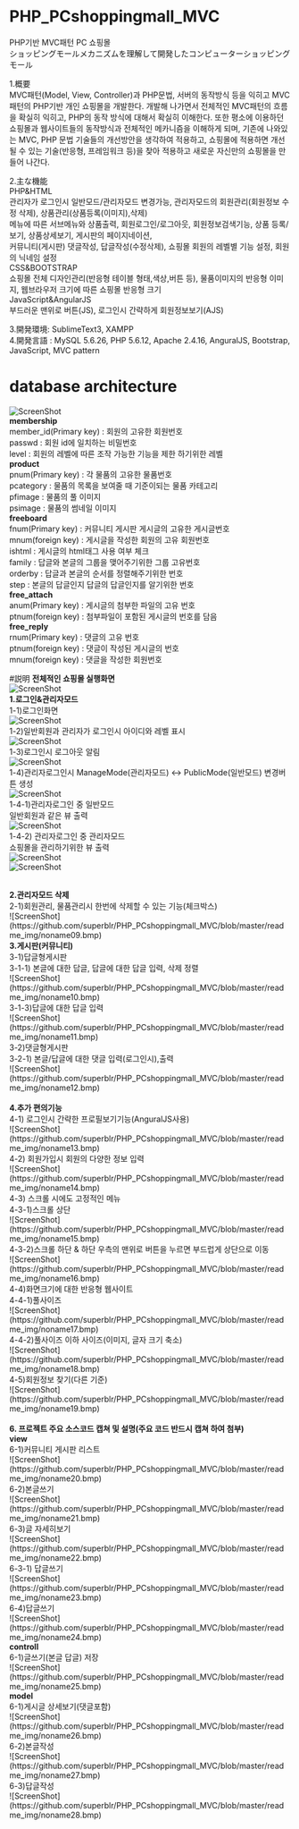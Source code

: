 # PHP_PCshoppingmall_MVC

PHP기반 MVC패턴 PC 쇼핑몰</br>
ショッピングモールメカニズムを理解して開発したコンピューターショッピングモール</br>

1.概要</br>
MVC패턴(Model, View, Controller)과 PHP문법, 서버의 동작방식 등을 익히고 MVC패턴의 PHP기반 개인 쇼핑몰을 개발한다. 개발해 나가면서 전체적인 MVC패턴의 흐름을 확실히 익히고, PHP의 동작 방식에 대해서 확실히 이해한다. 또한 평소에 이용하던 쇼핑몰과 웹사이트들의 동작방식과 전체적인 메카니즘을 이해하게 되며, 기존에 나와있는 MVC, PHP 문법 기술들의 개선방안을 생각하여 적용하고, 쇼핑몰에 적용하면 개선될 수 있는 기술(반응형, 프레임워크 등)을 찾아 적용하고 새로운 자신만의 쇼핑몰을 만들어 나간다. 

2.主な機能</br>
PHP&HTML</br>
  관리자가 로그인시 일반모드/관리자모드 변경가능, 관리자모드의 회원관리(회원정보 수정 삭제), 상품관리(상품등록(이미지),삭제)</br>
  메뉴에 따른 서브메뉴와 상품출력, 회원로그인/로그아웃, 회원정보검색기능, 상품 등록/보기, 상품상세보기, 게시판의 페이지네이션,</br> 커뮤니티(게시판) 댓글작성, 답글작성(수정삭제), 쇼핑몰 회원의 레벨별 기능 설정, 회원의 닉네임 설정</br>
CSS&BOOTSTRAP</br>
  쇼핑몰 전체 디자인관리(반응형 테이블 형태,색상,버튼 등), 물품이미지의 반응형 이미지, 웹브라우저 크기에 따른 쇼핑몰 반응형 크기</br>
JavaScript&AngularJS</br>
  부드러운 맨위로 버튼(JS), 로그인시 간략하게 회원정보보기(AJS)</br>

3.開発環境: SublimeText3, XAMPP</br>
4.開発言語 : MySQL 5.6.26, PHP 5.6.12, Apache 2.4.16, AnguralJS, Bootstrap, JavaScript, MVC pattern</br>


# database architecture
![ScreenShot](https://github.com/superblr/PHP_PCshoppingmall_MVC/blob/master/database_architecture.png)</br>
<b>membership</b></br>
	member_id(Primary key) : 회원의 고유한 회원번호</br>
	passwd : 회원 id에 일치하는 비밀번호</br>
	level : 회원의 레벨에 따른 조작 가능한 기능을 제한 하기위한 레벨</br>
<b>product</b></br>
	pnum(Primary key) : 각 물품의 고유한 물품번호</br>
	pcategory : 물품의 목록을 보여줄 때 기준이되는 물품 카테고리</br>
	pfimage : 물품의 풀 이미지</br>
	psimage : 물품의 썸네일 이미지</br>
<b>freeboard</b></br>
	fnum(Primary key) : 커뮤니티 게시판 게시글의 고유한 게시글번호</br>
	mnum(foreign key) : 게시글을 작성한 회원의 고유 회원번호</br>
	ishtml : 게시글의 html태그 사용 여부 체크</br>
	family : 답글와 본글의 그룹을 맺어주기위한 그룹 고유번호</br>
	orderby : 답글과 본글의 순서를 정렬해주기위한 번호</br>
	step : 본글의 답글인지 답글의 답글인지를 알기위한 번호</br>
<b>free_attach</b></br>
	anum(Primary key) : 게시글의 첨부한 파일의 고유 번호</br>
	ptnum(foreign key) : 첨부파일이 포함된 게시글의 번호를 담음</br>
<b>free_reply</b></br>
	rnum(Primary key) : 댓글의 고유 번호</br>
	ptnum(foreign key) : 댓글이 작성된 게시글의 번호</br>
	mnum(foreign key) : 댓글을 작성한 회원번호</br>
	
#説明
<b>전체적인 쇼핑몰 실행화면</b></br>
	![ScreenShot](https://github.com/superblr/PHP_PCshoppingmall_MVC/blob/master/readme_img/noname01.bmp)</br>
<b>1.로그인&관리자모드</b></br>
	1-1)로그인화면</br>
	![ScreenShot](https://github.com/superblr/PHP_PCshoppingmall_MVC/blob/master/readme_img/noname02.bmp)</br>
	1-2)일반회원과 관리자가 로그인시 아이디와 레벨 표시</br>
	![ScreenShot](https://github.com/superblr/PHP_PCshoppingmall_MVC/blob/master/readme_img/noname03.bmp)</br>
	1-3)로그인시 로그아웃 알림</br>		![ScreenShot](https://github.com/superblr/PHP_PCshoppingmall_MVC/blob/master/readme_img/noname04.bmp)</br>
	1-4)관리자로그인시 ManageMode(관리자모드) <-> PublicMode(일반모드) 변경버튼 생성</br>
	![ScreenShot](https://github.com/superblr/PHP_PCshoppingmall_MVC/blob/master/readme_img/noname05.bmp)</br>
	1-4-1)관리자로그인 중 일반모드</br>
	일반회원과 같은 뷰 출력</br>
	![ScreenShot](https://github.com/superblr/PHP_PCshoppingmall_MVC/blob/master/readme_img/noname06.bmp)</br>
	1-4-2) 관리자로그인 중 관리자모드</br>
	쇼핑몰을 관리하기위한 뷰 출력</br>
	![ScreenShot](https://github.com/superblr/PHP_PCshoppingmall_MVC/blob/master/readme_img/noname07.bmp)</br>
	![ScreenShot](https://github.com/superblr/PHP_PCshoppingmall_MVC/blob/master/readme_img/noname08.bmp)</br>

</br>
<b>2.관리자모드 삭제</b></br>
	2-1)회원관리, 물품관리시 한번에 삭제할 수 있는 기능(체크박스)</br>
	![ScreenShot](https://github.com/superblr/PHP_PCshoppingmall_MVC/blob/master/readme_img/noname09.bmp)</br>
<b>3.게시판(커뮤니티)</b></br>
	3-1)답글형게시판</br>
	3-1-1) 본글에 대한 답글, 답글에 대한 답글 입력, 삭제 정렬</br>
	![ScreenShot](https://github.com/superblr/PHP_PCshoppingmall_MVC/blob/master/readme_img/noname10.bmp)</br>	
	3-1-3)답글에 대한 답글 입력</br>
	![ScreenShot](https://github.com/superblr/PHP_PCshoppingmall_MVC/blob/master/readme_img/noname11.bmp)</br>
	3-2)댓글형게시판 </br>
	3-2-1) 본글/답글에 대한 댓글 입력(로그인시),출력</br>
	![ScreenShot](https://github.com/superblr/PHP_PCshoppingmall_MVC/blob/master/readme_img/noname12.bmp)</br>
</br>
<b>4.추가 편의기능</b></br>
	4-1) 로그인시 간략한 프로필보기기능(AnguralJS사용)</br>
![ScreenShot](https://github.com/superblr/PHP_PCshoppingmall_MVC/blob/master/readme_img/noname13.bmp)</br>
	4-2) 회원가입시 회원의 다양한 정보 입력</br>
![ScreenShot](https://github.com/superblr/PHP_PCshoppingmall_MVC/blob/master/readme_img/noname14.bmp)</br>
	4-3) 스크롤 시에도 고정적인 메뉴</br>
	4-3-1)스크롤 상단</br>
![ScreenShot](https://github.com/superblr/PHP_PCshoppingmall_MVC/blob/master/readme_img/noname15.bmp)</br>
	4-3-2)스크롤 하단 & 하단 우측의 맨위로 버튼을 누르면 부드럽게 상단으로 이동</br>
![ScreenShot](https://github.com/superblr/PHP_PCshoppingmall_MVC/blob/master/readme_img/noname16.bmp)</br>
	4-4)화면크기에 대한 반응형 웹사이트</br>
	4-4-1)풀사이즈</br>
![ScreenShot](https://github.com/superblr/PHP_PCshoppingmall_MVC/blob/master/readme_img/noname17.bmp)</br>
	4-4-2)풀사이즈 이하 사이즈(이미지, 글자 크기 축소)</br>
![ScreenShot](https://github.com/superblr/PHP_PCshoppingmall_MVC/blob/master/readme_img/noname18.bmp)</br>
	4-5)회원정보 찾기(다른 기준)</br>
![ScreenShot](https://github.com/superblr/PHP_PCshoppingmall_MVC/blob/master/readme_img/noname19.bmp)</br>
	</br>
<b>6. 프로젝트 주요 소스코드 캡쳐 및 설명(주요 코드 반드시 캡쳐 하여 첨부)</b></br>
<b>view</b></br>
	6-1)커뮤니티 게시판 리스트</br>
	![ScreenShot](https://github.com/superblr/PHP_PCshoppingmall_MVC/blob/master/readme_img/noname20.bmp)</br>
	6-2)본글쓰기</br>
	![ScreenShot](https://github.com/superblr/PHP_PCshoppingmall_MVC/blob/master/readme_img/noname21.bmp)</br>
	6-3)글 자세히보기</br>
	![ScreenShot](https://github.com/superblr/PHP_PCshoppingmall_MVC/blob/master/readme_img/noname22.bmp)</br>
	6-3-1) 답글쓰기</br>
	![ScreenShot](https://github.com/superblr/PHP_PCshoppingmall_MVC/blob/master/readme_img/noname23.bmp)</br>
	6-4)답글쓰기</br>
	![ScreenShot](https://github.com/superblr/PHP_PCshoppingmall_MVC/blob/master/readme_img/noname24.bmp)</br>
<b>controll</b></br>
	6-1)글쓰기(본글 답글) 저장</br>
	![ScreenShot](https://github.com/superblr/PHP_PCshoppingmall_MVC/blob/master/readme_img/noname25.bmp)</br>
<b>model</b></br>
	6-1)게시글 상세보기(댓글포함)</br>
	![ScreenShot](https://github.com/superblr/PHP_PCshoppingmall_MVC/blob/master/readme_img/noname26.bmp)</br>
	6-2)본글작성</br>
	![ScreenShot](https://github.com/superblr/PHP_PCshoppingmall_MVC/blob/master/readme_img/noname27.bmp)</br>
	6-3)답글작성</br>
	![ScreenShot](https://github.com/superblr/PHP_PCshoppingmall_MVC/blob/master/readme_img/noname28.bmp)</br>
